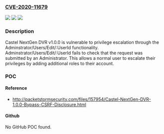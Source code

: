 ### [CVE-2020-11679](https://cve.mitre.org/cgi-bin/cvename.cgi?name=CVE-2020-11679)
![](https://img.shields.io/static/v1?label=Product&message=n%2Fa&color=blue)
![](https://img.shields.io/static/v1?label=Version&message=n%2Fa&color=blue)
![](https://img.shields.io/static/v1?label=Vulnerability&message=n%2Fa&color=brighgreen)

### Description

Castel NextGen DVR v1.0.0 is vulnerable to privilege escalation through the Adminstrator/Users/Edit/:UserId functionality. Adminstrator/Users/Edit/:UserId fails to check that the request was submitted by an Administrator. This allows a normal user to escalate their privileges by adding additional roles to their account.

### POC

#### Reference
- http://packetstormsecurity.com/files/157954/Castel-NextGen-DVR-1.0.0-Bypass-CSRF-Disclosure.html

#### Github
No GitHub POC found.

